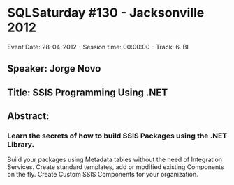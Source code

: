 # SQLSaturday #130 - Jacksonville 2012
Event Date: 28-04-2012 - Session time: 00:00:00 - Track: 6. BI
## Speaker: Jorge Novo
## Title: SSIS Programming Using  .NET
## Abstract:
### Learn the secrets of how to build SSIS Packages using the .NET Library.
Build your packages using Metadata tables without the need of Integration Services.
Create standard templates, add or modified existing Components on the fly.
Create Custom SSIS Components for your organization.

